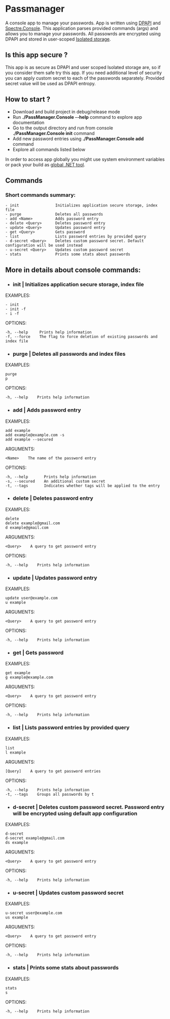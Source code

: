 # Passmanager
A console app to manage your passwords. App is written using [DPAPI](https://docs.microsoft.com/en-us/dotnet/standard/security/how-to-use-data-protection) and [Spectre.Console](https://spectreconsole.net). This application parses provided commands (args) and allows you to manage your passwords. All passowrds are encrypted using DPAPI and stored in user-scoped [Isolated storage](https://docs.microsoft.com/en-us/dotnet/standard/io/isolated-storage).

## Is this app secure ?
This app is as secure as DPAPI and user scoped Isolated storage are, so if you consider them safe try this app. If you need additional level of security you can apply custom secret to each of the passwords separately. Provided secret value will be used as DPAPI entropy.

## How to start ?

- Download and build project in debug/release mode
- Run **./PassManager.Console --help** command to explore app documentation
- Go to the output directory and run from console **./PassManager.Console init** command
- Add new password entries using **./PassManager.Console add** command
- Explore all commands listed below


In order to access app globally you might use system environment variables or pack your build as [global .NET tool](https://docs.microsoft.com/en-us/dotnet/core/tools/global-tools-how-to-create).

## Commands

### Short commands summary:

    - init                Initializes application secure storage, index file
    - purge               Deletes all passwords
    - add <Name>          Adds password entry
    - delete <Query>      Deletes password entry
    - update <Query>      Updates password entry
    - get <Query>         Gets password
    - list                Lists password entries by provided query
    - d-secret <Query>    Deletes custom password secret. Default configuration will be used instead
    - u-secret <Query>    Updates custom password secret
    - stats               Prints some stats about passwords

## More in details about console commands: 

- ### init | Initializes application secure storage, index file

EXAMPLES:

    - init
    - init -f
    - i -f

OPTIONS:

    -h, --help     Prints help information
    -f, --force    The flag to force deletion of existing passwords and index file

- ### purge | Deletes all passwords and index files

EXAMPLES:

    purge
    p

OPTIONS:

    -h, --help    Prints help information

- ### add | Adds password entry

EXAMPLES:

    add example
    add example@example.com -s
    add example --secured

ARGUMENTS:

    <Name>    The name of the password entry

OPTIONS:

    -h, --help       Prints help information
    -s, --secured    An additional custom secret
    -t, --tags       Indicates whether tags will be applied to the entry
 
- ### delete | Deletes password entry
 
EXAMPLES:

    delete
    delete example@gmail.com
    d example@gmail.com

ARGUMENTS:

    <Query>    A query to get password entry

OPTIONS:

    -h, --help    Prints help information

- ### update | Updates password entry
 
EXAMPLES:

    update user@example.com
    u example

ARGUMENTS:

    <Query>    A query to get password entry

OPTIONS:

    -h, --help    Prints help information

- ### get | Gets password

EXAMPLES:

    get example
    g example@example.com

ARGUMENTS:

    <Query>    A query to get password entry

OPTIONS:

    -h, --help    Prints help information
 
- ### list | Lists password entries by provided query
 
EXAMPLES:
 
    list
    l example

ARGUMENTS:

    [Query]    A query to get password entries

OPTIONS:

    -h, --help    Prints help information
    -t, --tags    Groups all passwords by t
 
- ### d-secret | Deletes custom password secret. Password entry will be encrypted using default app configuration
 
EXAMPLES:

    d-secret
    d-secret example@gmail.com
    ds example

ARGUMENTS:

    <Query>    A query to get password entry

OPTIONS:

    -h, --help    Prints help information
 
- ### u-secret | Updates custom password secret

EXAMPLES:

    u-secret user@example.com
    us example

ARGUMENTS:

    <Query>    A query to get password entry

OPTIONS:

    -h, --help    Prints help information
    
- ### stats | Prints some stats about passwords

EXAMPLES:

    stats
    s

OPTIONS:

    -h, --help    Prints help information
